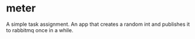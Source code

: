 # meter

A simple task assignment.
An app that creates a random int and publishes it to rabbitmq once
in a while.